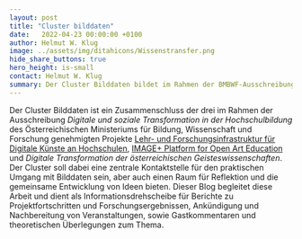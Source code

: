 ```yaml
---
layout: post
title: "Cluster bilddaten"
date:   2022-04-23 00:00:00 +0100
author: Helmut W. Klug
image: ../assets/img/ditahicons/Wissenstransfer.png
hide_share_buttons: true
hero_height: is-small
contact: Helmut W. Klug
summary: Der Cluster Bilddaten bildet im Rahmen der BMBWF-Ausschreibung eine zentrale Anlaufstelle für alle Fragen rund um den Umgang mit Bilddaten. 
---
```


Der Cluster Bilddaten ist ein Zusammenschluss der drei im Rahmen der Ausschreibung *Digitale und soziale Transformation in der Hochschulbildung* des Österreichischen Ministeriums für Bildung, Wissenschaft und Forschung genehmigten Projekte [Lehr- und Forschungsinfrastruktur für Digitale Künste an Hochschulen](https://bilddaten.hypotheses.org/lehr-und-forschungsinfrastruktur-fuer-digitale-kuenste-an-hochschulen-lefo), [IMAGE+ Platform for Open Art Education](http://bilddaten.hypotheses.org/image-platform-for-open-art-education) und *Digitale Transformation der österreichischen Geisteswissenschaften*. Der Cluster soll dabei eine zentrale Kontaktstelle für den praktischen Umgang mit Bilddaten sein, aber auch einen Raum für Reflektion und die gemeinsame Entwicklung von Ideen bieten. Dieser Blog begleitet diese Arbeit und dient als Informationsdrehscheibe für Berichte zu Projektfortschritten und Forschungsergebnissen, Ankündigung und Nachbereitung von Veranstaltungen, sowie Gastkommentaren und theoretischen Überlegungen zum Thema.
